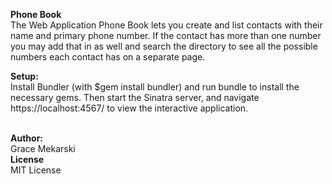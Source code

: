 <b> Phone Book </b>
<br>
The Web Application Phone Book lets you create and list contacts with their name and primary phone number. If the contact has more than one number you may add that in as well and search the directory to see all the possible numbers each contact has on a separate page.

<b>Setup:</b>
<br>
Install Bundler (with $gem install bundler) and run bundle to install the necessary gems. Then start the Sinatra server, and navigate https://localhost:4567/ to view the interactive application.

<br>
<b>Author:</b>
<Br>
Grace Mekarski
<br>
<b>License</b>
<br>
MIT License
